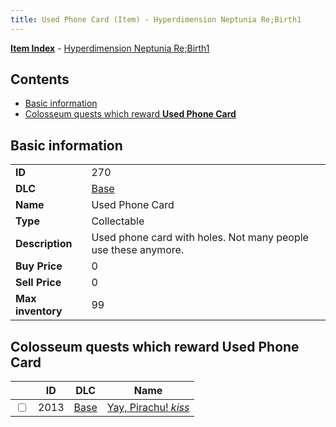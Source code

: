 ```yaml
---
title: Used Phone Card (Item) - Hyperdimension Neptunia Re;Birth1
---
```


[**Item Index**](/neptunia/rb1/item/index.html) - [Hyperdimension Neptunia Re;Birth1](/neptunia/rb1)

## Contents

- [Basic information](#basic-information)
- [Colosseum quests which reward **Used Phone Card**](#colosseum-quests-which-reward-used-phone-card)

## Basic information

|   |   |
| -- | -- |
| **ID** | 270 |
| **DLC** | [Base](/neptunia/rb1/dlc/1-base.html) |
| **Name** | Used Phone Card |
| **Type** | Collectable |
| **Description** | Used phone card with holes. Not many people use these anymore. |
| **Buy Price** | 0 |
| **Sell Price** | 0 |
| **Max inventory** | 99 |


## Colosseum quests which reward **Used Phone Card**

|    | ID | DLC | Name |
| -- | -- | --- | ---- |
| <input type="checkbox" id="rb1-colosseum-1-2013" class="trackbox" /> | 2013 | [Base](/neptunia/rb1/dlc/1-base.html) | [Yay, Pirachu! *kiss*](/neptunia/rb1/colosseum/1-2013-yay-pirachu-kiss.html) |

